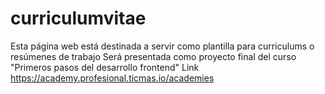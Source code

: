 # curriculumvitae
Esta página web está destinada a servir como plantilla para curriculums o resúmenes de trabajo
Será presentada como proyecto final del curso "Primeros pasos del desarrollo frontend"
Link https://academy.profesional.ticmas.io/academies
